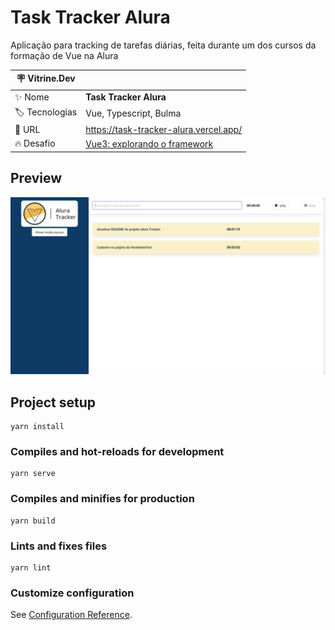 # Task Tracker Alura

Aplicação para tracking de tarefas diárias, feita durante um dos cursos da formação de Vue na Alura


| :placard: Vitrine.Dev |     |
| -------------  | --- |
| :sparkles: Nome        | **Task Tracker Alura**
| :label: Tecnologias | Vue, Typescript, Bulma
| :rocket: URL         | https://task-tracker-alura.vercel.app/
| :fire: Desafio     | [Vue3: explorando o framework](https://cursos.alura.com.br/course/vue3-comecando-framework)

## Preview

![](https://github.com/natalia-fs/task-tracker-alura/blob/master/preview-tt.png?raw=true#vitrinedev)

## Project setup
```
yarn install
```

### Compiles and hot-reloads for development
```
yarn serve
```

### Compiles and minifies for production
```
yarn build
```

### Lints and fixes files
```
yarn lint
```

### Customize configuration
See [Configuration Reference](https://cli.vuejs.org/config/).
